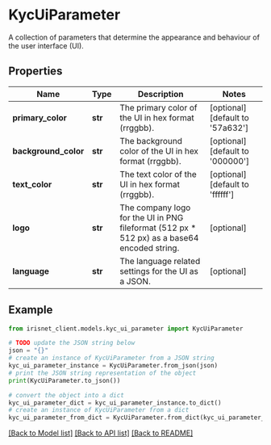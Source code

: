 # KycUiParameter

A collection of parameters that determine the appearance and behaviour of the user interface (UI).

## Properties

Name | Type | Description | Notes
------------ | ------------- | ------------- | -------------
**primary_color** | **str** | The primary color of the UI in hex format (rrggbb). | [optional] [default to '57a632']
**background_color** | **str** | The background color of the UI in hex format (rrggbb). | [optional] [default to '000000']
**text_color** | **str** | The text color of the UI in hex format (rrggbb). | [optional] [default to 'ffffff']
**logo** | **str** | The company logo for the UI in PNG fileformat (512 px * 512 px) as a base64 encoded string. | [optional] 
**language** | **str** | The language related settings for the UI as a JSON. | [optional] 

## Example

```python
from irisnet_client.models.kyc_ui_parameter import KycUiParameter

# TODO update the JSON string below
json = "{}"
# create an instance of KycUiParameter from a JSON string
kyc_ui_parameter_instance = KycUiParameter.from_json(json)
# print the JSON string representation of the object
print(KycUiParameter.to_json())

# convert the object into a dict
kyc_ui_parameter_dict = kyc_ui_parameter_instance.to_dict()
# create an instance of KycUiParameter from a dict
kyc_ui_parameter_from_dict = KycUiParameter.from_dict(kyc_ui_parameter_dict)
```
[[Back to Model list]](../README.md#documentation-for-models) [[Back to API list]](../README.md#documentation-for-api-endpoints) [[Back to README]](../README.md)


